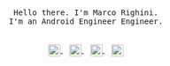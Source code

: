 <p align="center">
  <br>
  <br>
  <samp>Hello there. I'm Marco Righini.<br> I'm an Android Engineer Engineer.<br></samp>
  <br>
    <br>
  <a href="mailto:mr@marcorighini.net">
    <img align="center" alt="Marco Righini - Email" width="22px" src="https://cdn.jsdelivr.net/npm/simple-icons@v3/icons/gmail.svg" />
  </a>
  &nbsp;&nbsp;
  <a href="https://www.linkedin.com/in/righinimarco/">
    <img align="center" alt="Marco Righini - Email Linkedin" width="22px" src="https://cdn.jsdelivr.net/npm/simple-icons@v3/icons/linkedin.svg" />
  </a>
  &nbsp;&nbsp;
  <a href="https://stackoverflow.com/users/5661456/marco-righini">
    <img align="center" alt="Marco Righini - Stack Overflow" width="22px" src="https://cdn.jsdelivr.net/npm/simple-icons@v3/icons/stackoverflow.svg" />
  </a>
  &nbsp;&nbsp;
  <a href="https://github.com/marcorighini">
    <img align="center" alt="Marco Righini - GitHub" width="22px" src="https://cdn.jsdelivr.net/npm/simple-icons@v3/icons/github.svg" />
  </a>
  <br>
  <br />
</p>
